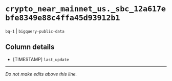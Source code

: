 # `crypto_near_mainnet_us._sbc_12a617ebfe8349e88c4ffa45d93912b1`
`bq-1` | `bigquery-public-data`

## Column details
* [TIMESTAMP] `last_update`

-------------------------------------------------------------------------------
*Do not make edits above this line.*
